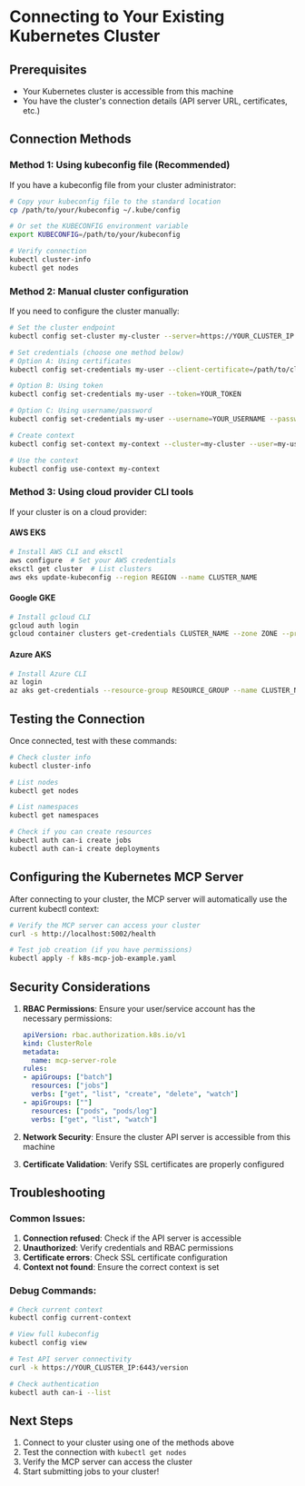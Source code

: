 # Connecting to Your Existing Kubernetes Cluster

## Prerequisites
- Your Kubernetes cluster is accessible from this machine
- You have the cluster's connection details (API server URL, certificates, etc.)

## Connection Methods

### Method 1: Using kubeconfig file (Recommended)
If you have a kubeconfig file from your cluster administrator:

```bash
# Copy your kubeconfig file to the standard location
cp /path/to/your/kubeconfig ~/.kube/config

# Or set the KUBECONFIG environment variable
export KUBECONFIG=/path/to/your/kubeconfig

# Verify connection
kubectl cluster-info
kubectl get nodes
```

### Method 2: Manual cluster configuration
If you need to configure the cluster manually:

```bash
# Set the cluster endpoint
kubectl config set-cluster my-cluster --server=https://YOUR_CLUSTER_IP:6443

# Set credentials (choose one method below)
# Option A: Using certificates
kubectl config set-credentials my-user --client-certificate=/path/to/client.crt --client-key=/path/to/client.key

# Option B: Using token
kubectl config set-credentials my-user --token=YOUR_TOKEN

# Option C: Using username/password
kubectl config set-credentials my-user --username=YOUR_USERNAME --password=YOUR_PASSWORD

# Create context
kubectl config set-context my-context --cluster=my-cluster --user=my-user

# Use the context
kubectl config use-context my-context
```

### Method 3: Using cloud provider CLI tools
If your cluster is on a cloud provider:

#### AWS EKS
```bash
# Install AWS CLI and eksctl
aws configure  # Set your AWS credentials
eksctl get cluster  # List clusters
aws eks update-kubeconfig --region REGION --name CLUSTER_NAME
```

#### Google GKE
```bash
# Install gcloud CLI
gcloud auth login
gcloud container clusters get-credentials CLUSTER_NAME --zone ZONE --project PROJECT_ID
```

#### Azure AKS
```bash
# Install Azure CLI
az login
az aks get-credentials --resource-group RESOURCE_GROUP --name CLUSTER_NAME
```

## Testing the Connection

Once connected, test with these commands:

```bash
# Check cluster info
kubectl cluster-info

# List nodes
kubectl get nodes

# List namespaces
kubectl get namespaces

# Check if you can create resources
kubectl auth can-i create jobs
kubectl auth can-i create deployments
```

## Configuring the Kubernetes MCP Server

After connecting to your cluster, the MCP server will automatically use the current kubectl context:

```bash
# Verify the MCP server can access your cluster
curl -s http://localhost:5002/health

# Test job creation (if you have permissions)
kubectl apply -f k8s-mcp-job-example.yaml
```

## Security Considerations

1. **RBAC Permissions**: Ensure your user/service account has the necessary permissions:
   ```yaml
   apiVersion: rbac.authorization.k8s.io/v1
   kind: ClusterRole
   metadata:
     name: mcp-server-role
   rules:
   - apiGroups: ["batch"]
     resources: ["jobs"]
     verbs: ["get", "list", "create", "delete", "watch"]
   - apiGroups: [""]
     resources: ["pods", "pods/log"]
     verbs: ["get", "list", "watch"]
   ```

2. **Network Security**: Ensure the cluster API server is accessible from this machine
3. **Certificate Validation**: Verify SSL certificates are properly configured

## Troubleshooting

### Common Issues:
1. **Connection refused**: Check if the API server is accessible
2. **Unauthorized**: Verify credentials and RBAC permissions
3. **Certificate errors**: Check SSL certificate configuration
4. **Context not found**: Ensure the correct context is set

### Debug Commands:
```bash
# Check current context
kubectl config current-context

# View full kubeconfig
kubectl config view

# Test API server connectivity
curl -k https://YOUR_CLUSTER_IP:6443/version

# Check authentication
kubectl auth can-i --list
```

## Next Steps
1. Connect to your cluster using one of the methods above
2. Test the connection with `kubectl get nodes`
3. Verify the MCP server can access the cluster
4. Start submitting jobs to your cluster!
